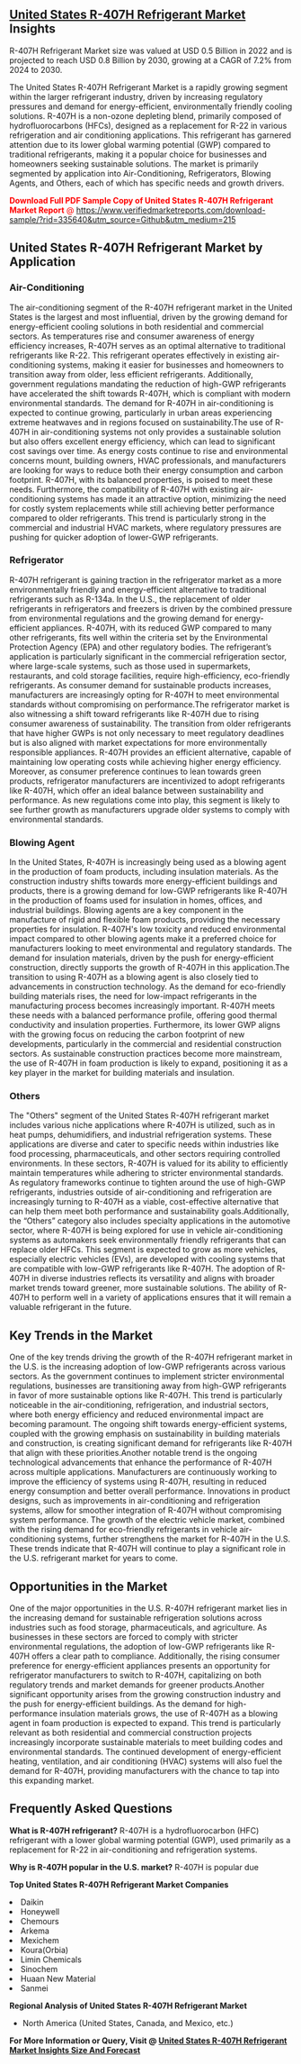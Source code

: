 <h2><a href="https://www.verifiedmarketreports.com/download-sample/?rid=335640&amp;utm_source=Github&amp;utm_medium=215" target="_blank">United States R-407H Refrigerant Market</a> Insights</h2><p>R-407H Refrigerant Market size was valued at USD 0.5 Billion in 2022 and is projected to reach USD 0.8 Billion by 2030, growing at a CAGR of 7.2% from 2024 to 2030.</p><p><p>The United States R-407H Refrigerant Market is a rapidly growing segment within the larger refrigerant industry, driven by increasing regulatory pressures and demand for energy-efficient, environmentally friendly cooling solutions. R-407H is a non-ozone depleting blend, primarily composed of hydrofluorocarbons (HFCs), designed as a replacement for R-22 in various refrigeration and air conditioning applications. This refrigerant has garnered attention due to its lower global warming potential (GWP) compared to traditional refrigerants, making it a popular choice for businesses and homeowners seeking sustainable solutions. The market is primarily segmented by application into Air-Conditioning, Refrigerators, Blowing Agents, and Others, each of which has specific needs and growth drivers. <p><span class=""><span style="color: #ff0000;"><strong>Download Full PDF Sample Copy of United States R-407H Refrigerant Market Report</strong> @ </span><a href="https://www.verifiedmarketreports.com/download-sample/?rid=335640&amp;utm_source=Github&amp;utm_medium=215" target="_blank">https://www.verifiedmarketreports.com/download-sample/?rid=335640&amp;utm_source=Github&amp;utm_medium=215</a></span></p></p><h2>United States R-407H Refrigerant Market by Application</h2><h3>Air-Conditioning</h3><p>The air-conditioning segment of the R-407H refrigerant market in the United States is the largest and most influential, driven by the growing demand for energy-efficient cooling solutions in both residential and commercial sectors. As temperatures rise and consumer awareness of energy efficiency increases, R-407H serves as an optimal alternative to traditional refrigerants like R-22. This refrigerant operates effectively in existing air-conditioning systems, making it easier for businesses and homeowners to transition away from older, less efficient refrigerants. Additionally, government regulations mandating the reduction of high-GWP refrigerants have accelerated the shift towards R-407H, which is compliant with modern environmental standards. The demand for R-407H in air-conditioning is expected to continue growing, particularly in urban areas experiencing extreme heatwaves and in regions focused on sustainability.The use of R-407H in air-conditioning systems not only provides a sustainable solution but also offers excellent energy efficiency, which can lead to significant cost savings over time. As energy costs continue to rise and environmental concerns mount, building owners, HVAC professionals, and manufacturers are looking for ways to reduce both their energy consumption and carbon footprint. R-407H, with its balanced properties, is poised to meet these needs. Furthermore, the compatibility of R-407H with existing air-conditioning systems has made it an attractive option, minimizing the need for costly system replacements while still achieving better performance compared to older refrigerants. This trend is particularly strong in the commercial and industrial HVAC markets, where regulatory pressures are pushing for quicker adoption of lower-GWP refrigerants.<h3>Refrigerator</h3><p>R-407H refrigerant is gaining traction in the refrigerator market as a more environmentally friendly and energy-efficient alternative to traditional refrigerants such as R-134a. In the U.S., the replacement of older refrigerants in refrigerators and freezers is driven by the combined pressure from environmental regulations and the growing demand for energy-efficient appliances. R-407H, with its reduced GWP compared to many other refrigerants, fits well within the criteria set by the Environmental Protection Agency (EPA) and other regulatory bodies. The refrigerant’s application is particularly significant in the commercial refrigeration sector, where large-scale systems, such as those used in supermarkets, restaurants, and cold storage facilities, require high-efficiency, eco-friendly refrigerants. As consumer demand for sustainable products increases, manufacturers are increasingly opting for R-407H to meet environmental standards without compromising on performance.The refrigerator market is also witnessing a shift toward refrigerants like R-407H due to rising consumer awareness of sustainability. The transition from older refrigerants that have higher GWPs is not only necessary to meet regulatory deadlines but is also aligned with market expectations for more environmentally responsible appliances. R-407H provides an efficient alternative, capable of maintaining low operating costs while achieving higher energy efficiency. Moreover, as consumer preference continues to lean towards green products, refrigerator manufacturers are incentivized to adopt refrigerants like R-407H, which offer an ideal balance between sustainability and performance. As new regulations come into play, this segment is likely to see further growth as manufacturers upgrade older systems to comply with environmental standards.<h3>Blowing Agent</h3><p>In the United States, R-407H is increasingly being used as a blowing agent in the production of foam products, including insulation materials. As the construction industry shifts towards more energy-efficient buildings and products, there is a growing demand for low-GWP refrigerants like R-407H in the production of foams used for insulation in homes, offices, and industrial buildings. Blowing agents are a key component in the manufacture of rigid and flexible foam products, providing the necessary properties for insulation. R-407H's low toxicity and reduced environmental impact compared to other blowing agents make it a preferred choice for manufacturers looking to meet environmental and regulatory standards. The demand for insulation materials, driven by the push for energy-efficient construction, directly supports the growth of R-407H in this application.The transition to using R-407H as a blowing agent is also closely tied to advancements in construction technology. As the demand for eco-friendly building materials rises, the need for low-impact refrigerants in the manufacturing process becomes increasingly important. R-407H meets these needs with a balanced performance profile, offering good thermal conductivity and insulation properties. Furthermore, its lower GWP aligns with the growing focus on reducing the carbon footprint of new developments, particularly in the commercial and residential construction sectors. As sustainable construction practices become more mainstream, the use of R-407H in foam production is likely to expand, positioning it as a key player in the market for building materials and insulation.<h3>Others</h3><p>The "Others" segment of the United States R-407H refrigerant market includes various niche applications where R-407H is utilized, such as in heat pumps, dehumidifiers, and industrial refrigeration systems. These applications are diverse and cater to specific needs within industries like food processing, pharmaceuticals, and other sectors requiring controlled environments. In these sectors, R-407H is valued for its ability to efficiently maintain temperatures while adhering to stricter environmental standards. As regulatory frameworks continue to tighten around the use of high-GWP refrigerants, industries outside of air-conditioning and refrigeration are increasingly turning to R-407H as a viable, cost-effective alternative that can help them meet both performance and sustainability goals.Additionally, the “Others” category also includes specialty applications in the automotive sector, where R-407H is being explored for use in vehicle air-conditioning systems as automakers seek environmentally friendly refrigerants that can replace older HFCs. This segment is expected to grow as more vehicles, especially electric vehicles (EVs), are developed with cooling systems that are compatible with low-GWP refrigerants like R-407H. The adoption of R-407H in diverse industries reflects its versatility and aligns with broader market trends toward greener, more sustainable solutions. The ability of R-407H to perform well in a variety of applications ensures that it will remain a valuable refrigerant in the future.<h2>Key Trends in the Market</h2><p>One of the key trends driving the growth of the R-407H refrigerant market in the U.S. is the increasing adoption of low-GWP refrigerants across various sectors. As the government continues to implement stricter environmental regulations, businesses are transitioning away from high-GWP refrigerants in favor of more sustainable options like R-407H. This trend is particularly noticeable in the air-conditioning, refrigeration, and industrial sectors, where both energy efficiency and reduced environmental impact are becoming paramount. The ongoing shift towards energy-efficient systems, coupled with the growing emphasis on sustainability in building materials and construction, is creating significant demand for refrigerants like R-407H that align with these priorities.Another notable trend is the ongoing technological advancements that enhance the performance of R-407H across multiple applications. Manufacturers are continuously working to improve the efficiency of systems using R-407H, resulting in reduced energy consumption and better overall performance. Innovations in product designs, such as improvements in air-conditioning and refrigeration systems, allow for smoother integration of R-407H without compromising system performance. The growth of the electric vehicle market, combined with the rising demand for eco-friendly refrigerants in vehicle air-conditioning systems, further strengthens the market for R-407H in the U.S. These trends indicate that R-407H will continue to play a significant role in the U.S. refrigerant market for years to come.<h2>Opportunities in the Market</h2><p>One of the major opportunities in the U.S. R-407H refrigerant market lies in the increasing demand for sustainable refrigeration solutions across industries such as food storage, pharmaceuticals, and agriculture. As businesses in these sectors are forced to comply with stricter environmental regulations, the adoption of low-GWP refrigerants like R-407H offers a clear path to compliance. Additionally, the rising consumer preference for energy-efficient appliances presents an opportunity for refrigerator manufacturers to switch to R-407H, capitalizing on both regulatory trends and market demands for greener products.Another significant opportunity arises from the growing construction industry and the push for energy-efficient buildings. As the demand for high-performance insulation materials grows, the use of R-407H as a blowing agent in foam production is expected to expand. This trend is particularly relevant as both residential and commercial construction projects increasingly incorporate sustainable materials to meet building codes and environmental standards. The continued development of energy-efficient heating, ventilation, and air conditioning (HVAC) systems will also fuel the demand for R-407H, providing manufacturers with the chance to tap into this expanding market. <h2>Frequently Asked Questions</h2><p><strong>What is R-407H refrigerant?</strong> R-407H is a hydrofluorocarbon (HFC) refrigerant with a lower global warming potential (GWP), used primarily as a replacement for R-22 in air-conditioning and refrigeration systems.</p><p><strong>Why is R-407H popular in the U.S. market?</strong> R-407H is popular due</p><p><strong>Top United States R-407H Refrigerant Market Companies</strong></p><div data-test-id=""><p><li>Daikin</li><li> Honeywell</li><li> Chemours</li><li> Arkema</li><li> Mexichem</li><li> Koura(Orbia)</li><li> Limin Chemicals</li><li> Sinochem</li><li> Huaan New Material</li><li> Sanmei</li></p><div><strong>Regional Analysis of&nbsp;United States R-407H Refrigerant Market</strong></div><ul><li dir="ltr"><p dir="ltr">North America&nbsp;(United States, Canada, and Mexico, etc.)</p></li></ul><p><strong>For More Information or Query, Visit @&nbsp;</strong><strong><a href="https://www.verifiedmarketreports.com/product/r-407h-refrigerant-market/?utm_source=Github&amp;utm_medium=215" target="_blank">United States R-407H Refrigerant Market Insights Size And Forecast</a></strong></p></div>
